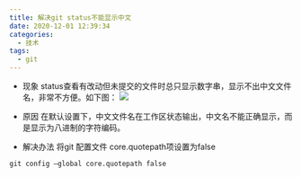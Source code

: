 ```yaml
---
title: 解决git status不能显示中文
date: 2020-12-01 12:39:34
categories:
  - 技术
tags:
  - git
---
```

* 现象
status查看有改动但未提交的文件时总只显示数字串，显示不出中文文件名，非常不方便。如下图：
![](assets/status-dig.jpg)

* 原因
在默认设置下，中文文件名在工作区状态输出，中文名不能正确显示，而是显示为八进制的字符编码。

* 解决办法
将git 配置文件 core.quotepath项设置为false
```shell
git config —global core.quotepath false
```
